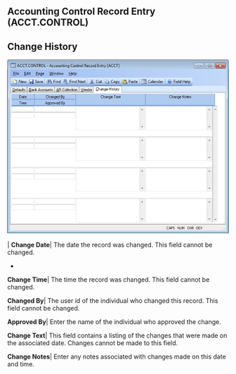 ## Accounting Control Record Entry (ACCT.CONTROL)
<PageHeader />

## Change History

![](./ACCT-CONTROL-5.jpg)

| **Change Date**|  The date the record was changed. This field cannot be
changed.

-  
**Change Time**|  The time the record was changed. This field cannot be
changed.

**Changed By**|  The user id of the individual who changed this record. This
field cannot be changed.

**Approved By**|  Enter the name of the individual who approved the change.

**Change Text**|  This field contains a listing of the changes that were made
on the associated date. Changes cannot be made to this field.

**Change Notes**|  Enter any notes associated with changes made on this date
and time.


<badge text= "Version 8.10.57 " vertical="middle" />

<PageFooter />
